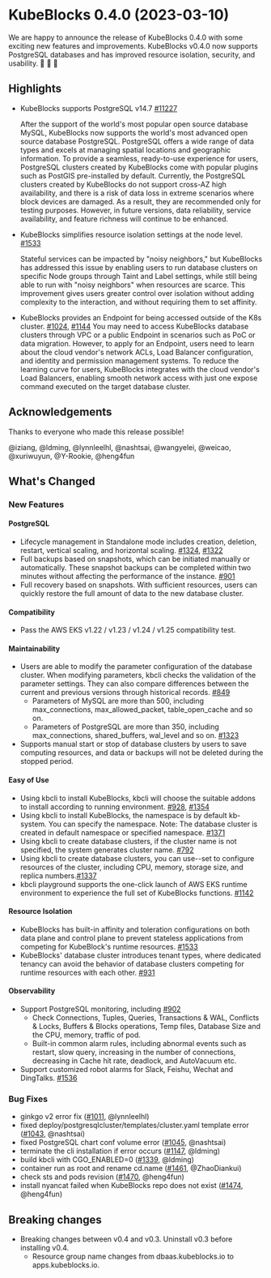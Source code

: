 # KubeBlocks 0.4.0 (2023-03-10)

We are happy to announce the release of KubeBlocks 0.4.0 with some exciting new features and improvements. KubeBlocks v0.4.0 now supports PostgreSQL databases and has improved resource isolation, security, and usability. 🚀 🎉 🎈

## Highlights

* KubeBlocks supports PostgreSQL v14.7 [#11227](https://github.com/apecloud/kubeblocks/issues/1127)
  
  After the support of the world's most popular open source database MySQL, KubeBlocks now supports the world's most advanced open source database PostgreSQL. PostgreSQL offers a wide range of data types and excels at managing spatial locations and geographic information. To provide a seamless, ready-to-use experience for users, PostgreSQL clusters created by KubeBlocks come with popular plugins such as PostGIS pre-installed by default.
  Currently, the PostgreSQL clusters created by KubeBlocks do not support cross-AZ high availability, and there is a risk of data loss in extreme scenarios where block devices are damaged. As a result, they are recommended only for testing purposes. However, in future versions, data reliability, service availability, and feature richness will continue to be enhanced.

* KubeBlocks simplifies resource isolation settings at the node level. [#1533](https://github.com/apecloud/kubeblocks/issues/1533)
  
  Stateful services can be impacted by "noisy neighbors," but KubeBlocks has addressed this issue by enabling users to run database clusters on specific Node groups through Taint and Label settings, while still being able to run with "noisy neighbors" when resources are scarce. This improvement gives users greater control over isolation without adding complexity to the interaction, and without requiring them to set affinity.

* KubeBlocks provides an Endpoint for being accessed outside of the K8s cluster. [#1024](https://github.com/apecloud/kubeblocks/issues/1024), [#1144](https://github.com/apecloud/kubeblocks/issues/1144)
  You may need to access KubeBlocks database clusters through VPC or a public Endpoint in scenarios such as PoC or data migration. However, to apply for an Endpoint, users need to learn about the cloud vendor's network ACLs, Load Balancer configuration, and identity and permission management systems. To reduce the learning curve for users, KubeBlocks integrates with the cloud vendor's Load Balancers, enabling smooth network access with just one expose command executed on the target database cluster.

## Acknowledgements

Thanks to everyone who made this release possible!

@iziang, @ldming, @lynnleelhl, @nashtsai, @wangyelei, @weicao, @xuriwuyun, @Y-Rookie, @heng4fun

## What's Changed

### New Features

#### PostgreSQL

* Lifecycle management in Standalone mode includes creation, deletion, restart, vertical scaling, and horizontal scaling.  [#1324](https://github.com/apecloud/kubeblocks/issues/1324), [#1322](https://github.com/apecloud/kubeblocks/issues/1322)
* Full backups based on snapshots, which can be initiated manually or automatically. These snapshot backups can be completed within two minutes without affecting the performance of the instance. [#901](https://github.com/apecloud/kubeblocks/issues/901)
* Full recovery based on snapshots. With sufficient resources, users can quickly restore the full amount of data to the new database cluster.

#### Compatibility
- Pass the AWS EKS v1.22 / v1.23 / v1.24 / v1.25 compatibility test. 

#### Maintainability

- Users are able to modify the parameter configuration of the database cluster. When modifying parameters, kbcli checks the validation of the parameter settings. They can also compare differences between the current and previous versions through historical records. [#849](https://github.com/apecloud/kubeblocks/issues/849)
  - Parameters of MySQL are more than 500, including max_connections, max_allowed_packet, table_open_cache and so on.
  - Parameters of PostgreSQL are more than 350, including max_connections, shared_buffers, wal_level and so on. [#1323](https://github.com/apecloud/kubeblocks/issues/1323)
- Supports manual start or stop of database clusters by users to save  computing resources, and data or backups will not be deleted during the stopped period.

#### Easy of Use

- Using kbcli to install KubeBlocks, kbcli will choose the suitable addons to install according to running environment.  [#928](https://github.com/apecloud/kubeblocks/issues/928), [#1354](https://github.com/apecloud/kubeblocks/issues/1354)
- Using kbcli to install KubeBlocks,  the namespace is by default kb-system. You can specify the namespace. Note: The database cluster is created in default namespace or specified namespace.  [#1371](https://github.com/apecloud/kubeblocks/issues/1371)
- Using kbcli to create database clusters, if the cluster name is not specified, the system generates cluster name.  [#792](https://github.com/apecloud/kubeblocks/issues/792)
- Using kbcli to create database clusters, you can use--set to configure resources of the cluster, including CPU, memory, storage size, and replica numbers.[#1337](https://github.com/apecloud/kubeblocks/issues/1337)
- kbcli playground supports the one-click launch of AWS EKS runtime environment to experience the full set of KubeBlocks functions.   [#1142](https://github.com/apecloud/kubeblocks/issues/1142)

#### Resource Isolation

- KubeBlocks has built-in affinity and toleration configurations on both data plane and control plane to prevent stateless  applications from competing for KubeBlock's runtime resources. [#1533](https://github.com/apecloud/kubeblocks/issues/1533)
- KubeBlocks' database cluster introduces tenant types, where dedicated  tenancy can avoid the behavior of database clusters competing for  runtime resources with each other. [#931](https://github.com/apecloud/kubeblocks/issues/931)

#### Observability

- Support PostgreSQL monitoring, including [#902](https://github.com/apecloud/kubeblocks/issues/902)
  - Check Connections, Tuples, Queries, Transactions & WAL, Conflicts & Locks, Buffers & Blocks operations, Temp files, Database Size and the CPU, memory, traffic of pod.
  - Built-in common alarm rules, including abnormal events such as restart, slow query, increasing in the number of connections, decreasing in Cache hit rate, deadlock, and AutoVacuum etc.
- Support customized robot alarms for Slack, Feishu, Wechat and DingTalks.  [#1536](https://github.com/apecloud/kubeblocks/issues/1536)


### Bug Fixes

- ginkgo v2 error fix ([#1011](https://github.com/apecloud/kubeblocks/pull/1011), @lynnleelhl)
- fixed deploy/postgresqlcluster/templates/cluster.yaml template error ([#1043](https://github.com/apecloud/kubeblocks/pull/1043), @nashtsai)
- fixed PostgreSQL chart conf volume error ([#1045](https://github.com/apecloud/kubeblocks/pull/1045), @nashtsai)
- terminate the cli installation if error occurs ([#1147](https://github.com/apecloud/kubeblocks/pull/1147), @ldming)
- build kbcli with CGO_ENABLED=0 ([#1339](https://github.com/apecloud/kubeblocks/pull/1339), @ldming)
- container run as root and rename cd.name ([#1461](https://github.com/apecloud/kubeblocks/pull/1461), @ZhaoDiankui)
- check sts and pods revision ([#1470](https://github.com/apecloud/kubeblocks/pull/1470), @heng4fun)
- install nyancat failed when KubeBlocks repo does not exist ([#1474](https://github.com/apecloud/kubeblocks/pull/1474), @heng4fun)

## Breaking changes

- Breaking changes between v0.4 and v0.3. Uninstall v0.3 before installing v0.4. 
  - Resource group name changes from dbaas.kubeblocks.io to apps.kubeblocks.io.